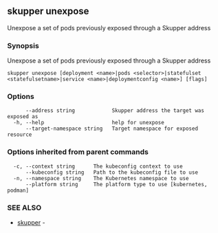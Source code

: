 ## skupper unexpose

Unexpose a set of pods previously exposed through a Skupper address

### Synopsis

Unexpose a set of pods previously exposed through a Skupper address

```
skupper unexpose [deployment <name>|pods <selector>|statefulset <statefulsetname>|service <name>|deploymentconfig <name>] [flags]
```

### Options

```
      --address string            Skupper address the target was exposed as
  -h, --help                      help for unexpose
      --target-namespace string   Target namespace for exposed resource
```

### Options inherited from parent commands

```
  -c, --context string      The kubeconfig context to use
      --kubeconfig string   Path to the kubeconfig file to use
  -n, --namespace string    The Kubernetes namespace to use
      --platform string     The platform type to use [kubernetes, podman]
```

### SEE ALSO

* [skupper](skupper.md)	 - 

